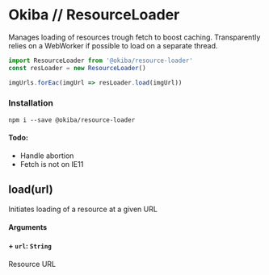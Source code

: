 

# Okiba // ResourceLoader
Manages loading of resources trough fetch to boost caching.
Transparently relies on a WebWorker if possible to load on a separate thread.




```javascript
import ResourceLoader from '@okiba/resource-loader'
const resLoader = new ResourceLoader()

imgUrls.forEac(imgUrl => resLoader.load(imgUrl))
```



### Installation
```
npm i --save @okiba/resource-loader
```


#### Todo:

+ Handle abortion
+ Fetch is not on IE11



## load(url)


Initiates loading of a resource at a given URL







#### Arguments


#### + `url`: `String`

Resource URL





